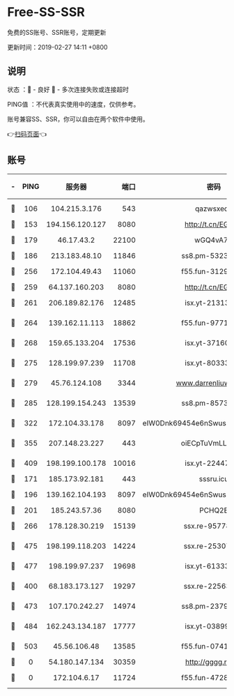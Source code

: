 # Free-SS-SSR

免费的SS账号、SSR账号，定期更新

更新时间：2019-02-27 14:11 +0800

## 说明

状态     ：🙂 - 良好 🙁 - 多次连接失败或连接超时

PING值   ：不代表真实使用中的速度，仅供参考。

账号兼容SS、SSR，你可以自由在两个软件中使用。

👉[扫码页面](https://liesauer.github.io/free-ss-ssr.github.io/)👈

## 账号

|-|PING|服务器|端口|密码|加密方式|区域|
|:----:|:----:|:-----:|-----:|:----:|:----:|:----:|
|🙂|106|104.215.3.176|543|qazwsxedc|aes-256-gcm|JP|
|🙂|153|194.156.120.127|8080|http://t.cn/EGJIyrl|rc4-md5|RU|
|🙂|179|46.17.43.2|22100|wGQ4vA7D|aes-256-gcm|RU|
|🙂|186|213.183.48.10|11846|ss8.pm-53239933|rc4-md5|RU|
|🙂|256|172.104.49.43|11060|f55.fun-31295272|aes-256-cfb|SG|
|🙂|259|64.137.160.203|8080|http://t.cn/EGJIyrl|rc4-md5|CA|
|🙂|261|206.189.82.176|12485|isx.yt-21313452|aes-256-cfb|SG|
|🙂|264|139.162.11.113|18862|f55.fun-97715829|aes-256-cfb|SG|
|🙂|268|159.65.133.204|17536|isx.yt-37160115|aes-256-cfb|SG|
|🙂|275|128.199.97.239|11708|isx.yt-80333804|aes-256-cfb|SG|
|🙂|279|45.76.124.108|3344|www.darrenliuwei.com|aes-256-cfb|AU|
|🙂|285|128.199.154.243|13539|ss8.pm-85739206|aes-256-cfb|SG|
|🙂|322|172.104.33.178|8097|eIW0Dnk69454e6nSwuspv9DmS201tQ0D|aes-256-cfb|SG|
|🙂|355|207.148.23.227|443|oiECpTuVmLLxk4Ts|aes-256-cfb|US|
|🙂|409|198.199.100.178|10016|isx.yt-22447811|aes-256-cfb|US|
|🙂|171|185.173.92.181|443|sssru.icu|rc4-md5|RU|
|🙂|196|139.162.104.193|8097|eIW0Dnk69454e6nSwuspv9DmS201tQ0D|aes-256-cfb|JP|
|🙂|201|185.243.57.36|8080|PCHQ2E|rc4-md5|US|
|🙂|266|178.128.30.219|15139|ssx.re-95778492|aes-256-cfb|SG|
|🙂|475|198.199.118.203|14224|ssx.re-25307472|aes-256-cfb|US|
|🙂|477|198.199.97.237|19698|isx.yt-61333820|aes-256-cfb|US|
|🙁|400|68.183.173.127|19297|ssx.re-22563235|aes-256-cfb|US|
|🙁|473|107.170.242.27|14974|ss8.pm-23796497|aes-256-cfb|US|
|🙁|484|162.243.134.187|17777|isx.yt-03899620|aes-256-cfb|US|
|🙁|503|45.56.106.48|13585|f55.fun-07412512|aes-256-cfb|US|
|🙁|0|54.180.147.134|30359|http://gggg.rocks|chacha20|KR|
|🙁|0|172.104.6.17|11724|f55.fun-47281040|aes-256-cfb|US|
